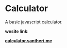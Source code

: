 # **Calculator**

A basic javascript calculator.

**wesite link**:

 **[calculator.santheri.me](https://calculator.santheri.me/)**